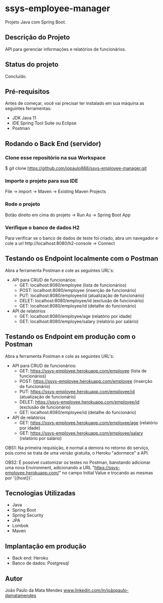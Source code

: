 # ssys-employee-manager
Projeto Java com Spring Boot.

## Descrição do Projeto
API para gerenciar informações e relatórios de funcionários.

## Status do projeto
Concluído.

## Pré-requisitos
Antes de começar, você vai precisar ter instalado em sua máquina as seguintes ferramentas:
* JDK Java 11
* IDE Spring Tool Suite ou Eclipse
* Postman

## Rodando o Back End (servidor)
### Clone esse repositório na sua Workspace
$ git clone https://github.com/jopaulo666/ssys-employee-manager.git
### Importe o projeto para sua IDE
File -> import -> Maven -> Existing Maven Projects
### Rode o projeto
Botão direito em cima do projeto -> Run As -> Spring Boot App
### Verifique o banco de dados H2
Para verificar se o banco de dados de teste foi criado, abra um navegador e cole a url http://localhost:8080/h2-console -> Connect

## Testando os Endpoint localmente com o Postman
Abra a ferramenta Postman e cole as seguintes URL's:
* API para CRUD de funcionários:
  * GET: localhost:8080/employee    (lista de funcionários)
  * POST: localhost:8080/employee    (inserção de funcionário)
  * PUT: localhost:8080/employee/id    (atualização de funcionário)
  * DELET: localhost:8080/employee/id    (exclusão de funcionário)
  * GET: localhost:8080/employee/id    (detalhe do funcionário)
* API de relatórios
  * GET: localhost:8080/employee/age (relatório por idade)
  * GET: localhost:8080/employee/salary (relatório por salário)
  
## Testando os Endpoint em produção com o Postman
Abra a ferramenta Postman e cole as seguintes URL's:
* API para CRUD de funcionários:
  * GET: https://ssys-employee.herokuapp.com/employee    (lista de funcionários)
  * POST: https://ssys-employee.herokuapp.com/employee    (inserção de funcionário)
  * PUT: https://ssys-employee.herokuapp.com/employee/id    (atualização de funcionário)
  * DELET: https://ssys-employee.herokuapp.com/employee/id (exclusão de funcionário)
  * GET: localhost:8080/employee/id (detalhe do funcionário)
* API de relatórios
  * GET: https://ssys-employee.herokuapp.com/employee/age (relatório por idade)
  * GET: https://ssys-employee.herokuapp.com/employee/salary (relatório por salário)

OBS1: Na primeira requisição, é normal a demora no retorno do serviço, pois como se trata de uma versão gratuíta, o Heroku "adormece" a API.

OBS2: É possível customizar os testes no Postman, banstando adicionar uma nova Environment, 
adicionando a URL "https://ssys-employee.herokuapp.com/" no campo Initial Value e trocando as mesmas por '{{host}}'.

## Tecnologias Utilizadas
* Java
* Spring Boot
* Spring Security
* JPA
* Lombok
* Maven

## Implantação em produção
* Back end: Heroku
* Banco de dados: Postgresql

## Autor
João Paulo da Mata Mendes
www.linkedin.com/in/joãopaulo-damatamendes
